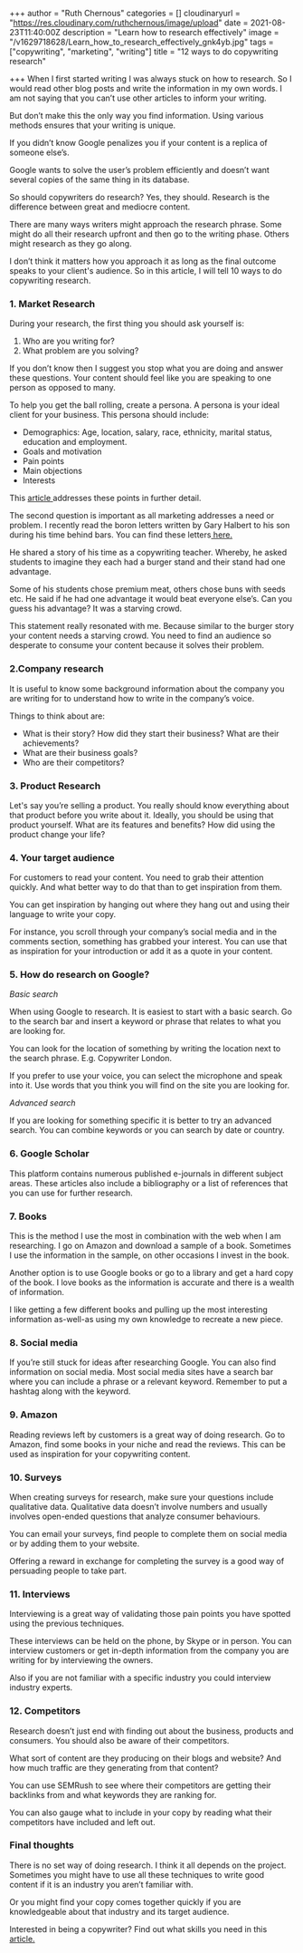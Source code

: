 +++
author = "Ruth Chernous"
categories = []
cloudinaryurl = "https://res.cloudinary.com/ruthchernous/image/upload"
date = 2021-08-23T11:40:00Z
description = "Learn how to research effectively"
image = "/v1629718628/Learn_how_to_research_effectively_gnk4yb.jpg"
tags = ["copywriting", "marketing", "writing"]
title = "12 ways to do copywriting research"

+++
When I first started writing I was always stuck on how to research. So I would read other blog posts and write the information in my own words. I am not saying that you can’t use other articles to inform your writing.

But don’t make this the only way you find information. Using various methods ensures that your writing is unique.

If you didn’t know Google penalizes you if your content is a replica of someone else’s.

Google wants to solve the user’s problem efficiently and doesn’t want several copies of the same thing in its database.

So should copywriters do research? Yes, they should. Research is the difference between great and mediocre content.

There are many ways writers might approach the research phrase. Some might do all their research upfront and then go to the writing phase. Others might research as they go along.

I don’t think it matters how you approach it as long as the final outcome speaks to your client's audience. So in this article, I will tell 10 ways to do copywriting research.

### **1. Market Research**

During your research, the first thing you should ask yourself is:

1. Who are you writing for?
2. What problem are you solving?

If you don’t know then I suggest you stop what you are doing and answer these questions. Your content should feel like you are speaking to one person as opposed to many.

To help you get the ball rolling, create a persona. A persona is your ideal client for your business. This persona should include:

* Demographics: Age, location, salary, race, ethnicity, marital status, education and employment.
* Goals and motivation
* Pain points
* Main objections
* Interests

This [article ](https://www.breakthroughmarketingsecrets.com/blog/what-a-list-copywriters-care-about-when-they-do-research-for-projects/)addresses these points in further detail.

The second question is important as all marketing addresses a need or problem. I recently read the boron letters written by Gary Halbert to his son during his time behind bars. You can find these letters[ here.](https://morgancrozier.com/boron-letters/)

He shared a story of his time as a copywriting teacher. Whereby, he asked students to imagine they each had a burger stand and their stand had one advantage.

Some of his students chose premium meat, others chose buns with seeds etc. He said if he had one advantage it would beat everyone else’s. Can you guess his advantage? It was a starving crowd.

This statement really resonated with me. Because similar to the burger story your content needs a starving crowd. You need to find an audience so desperate to consume your content because it solves their problem.

### **2.Company research**

It is useful to know some background information about the company you are writing for to understand how to write in the company’s voice.

Things to think about are:

* What is their story? How did they start their business? What are their achievements?
* What are their business goals?
* Who are their competitors?

### **3. Product Research**

Let's say you’re selling a product. You really should know everything about that product before you write about it. Ideally, you should be using that product yourself. What are its features and benefits? How did using the product change your life?

### **4. Your target audience**

For customers to read your content. You need to grab their attention quickly. And what better way to do that than to get inspiration from them.

You can get inspiration by hanging out where they hang out and using their language to write your copy.

For instance, you scroll through your company’s social media and in the comments section, something has grabbed your interest. You can use that as inspiration for your introduction or add it as a quote in your content.

### **5. How do research on Google?**

_Basic search_

When using Google to research. It is easiest to start with a basic search. Go to the search bar and insert a keyword or phrase that relates to what you are looking for.

You can look for the location of something by writing the location next to the search phrase. E.g. Copywriter London.

If you prefer to use your voice, you can select the microphone and speak into it. Use words that you think you will find on the site you are looking for.

_Advanced search_

If you are looking for something specific it is better to try an advanced search. You can combine keywords or you can search by date or country.

### **6. Google Scholar**

This platform contains numerous published e-journals in different subject areas. These articles also include a bibliography or a list of references that you can use for further research.

### **7. Books**

This is the method I use the most in combination with the web when I am researching. I go on Amazon and download a sample of a book. Sometimes I use the information in the sample, on other occasions I invest in the book.

Another option is to use Google books or go to a library and get a hard copy of the book. I love books as the information is accurate and there is a wealth of information.

I like getting a few different books and pulling up the most interesting information as-well-as using my own knowledge to recreate a new piece.

### **8. Social media**

If you’re still stuck for ideas after researching Google. You can also find information on social media. Most social media sites have a search bar where you can include a phrase or a relevant keyword. Remember to put a hashtag along with the keyword.

### **9. Amazon**

Reading reviews left by customers is a great way of doing research. Go to Amazon, find some books in your niche and read the reviews. This can be used as inspiration for your copywriting content.

### **10. Surveys**

When creating surveys for research, make sure your questions include qualitative data. Qualitative data doesn’t involve numbers and usually involves open-ended questions that analyze consumer behaviours.

You can email your surveys, find people to complete them on social media or by adding them to your website.

Offering a reward in exchange for completing the survey is a good way of persuading people to take part.

### **11. Interviews**

Interviewing is a great way of validating those pain points you have spotted using the previous techniques.

These interviews can be held on the phone, by Skype or in person. You can interview customers or get in-depth information from the company you are writing for by interviewing the owners.

Also if you are not familiar with a specific industry you could interview industry experts.

### **12. Competitors**

Research doesn’t just end with finding out about the business, products and consumers. You should also be aware of their competitors.

What sort of content are they producing on their blogs and website? And how much traffic are they generating from that content?

You can use SEMRush to see where their competitors are getting their backlinks from and what keywords they are ranking for.

You can also gauge what to include in your copy by reading what their competitors have included and left out.

### **Final thoughts**

There is no set way of doing research. I think it all depends on the project. Sometimes you might have to use all these techniques to write good content if it is an industry you aren’t familiar with.

Or you might find your copy comes together quickly if you are knowledgeable about that industry and its target audience.

Interested in being a copywriter? Find out what skills you need in this [article.]()